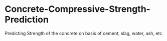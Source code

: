 # Concrete-Compressive-Strength-Prediction
Predicting Strength of the concrete on basis of cement, slag, water, ash, etc
